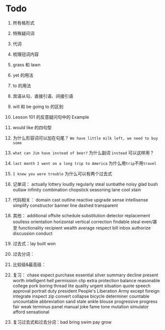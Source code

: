 # Todo

1. 所有格形式

2. 特殊疑问词

3. 代词

4. 梳理冠词内容

5. grass 和 lawn

6. yet 的用法

7. to 的用法

8. 宾语从句、直接引语、间接引语

9. will 和 be going to 的区别

10. Lesson 101 的反意疑问句中的 Example

11. would like 的四句型

12. 为什么形容词可以加在句尾？ `We have little milk left, we need to buy some`

13. `what can Jim have instead of beer?` 为什么副词 `instead` 可以这样用？

14. `last month I went on a long trip to America` 为什么用`trip`不用`travel`

15. `I knew you were trouble` 为什么可以有两个过去式

16. 记单词： actually lottery loudly regularly steal sunbathe noisy glad bush outlaw infinity combination chopstick seasoning lane cool stain

17. 代码相关： domain cast outline reactive upgrade sense intellisense simplify constructor banner line dashed transparent

18. 其他： additional offsite schedule substitution detector replacement soulless orientation horizontal vertical correction findable steal even/甚至 functionality recipient wealth average respect bill inbox authorize discussion conduct

19. 过去式：lay built won

20. 过去分词：

21. 比较级&最高级：

22. 复习： chase expect purchase essential silver summary decline present worth intelligent hell permission clip extra protection balance reasonable college pork boring thread lite quality urgent situation quote speech approval portrait duty president People's Liberation Army except foreign integrate inspect zip convert collapse bicycle determiner countable uncountable abbreviation sand stale ankle blouse progressive progress fair weak terminus panel manual joke fame tone mutation simulator afford sensational

23. 复习过去式和过去分词：bad bring swim pay grow
